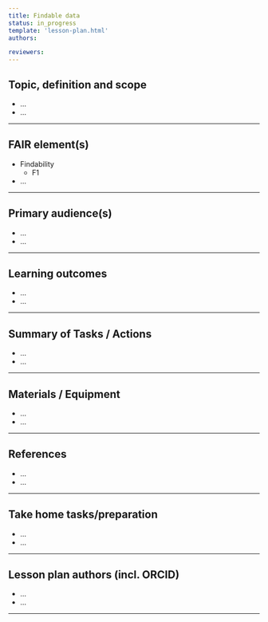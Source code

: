 ```yaml
---
title: Findable data
status: in_progress
template: 'lesson-plan.html'
authors:

reviewers:
--- 
```


## Topic, definition and scope

* …
* …

---

## FAIR element(s)

* Findability
    * F1
* …

---

## Primary audience(s)

* …
* …

---

## Learning outcomes

* …
* …

---

## Summary of Tasks / Actions

* …
* …

---

## Materials / Equipment

* …
* …

---

## References

*  …
* …

---

## Take home tasks/preparation

* …
* …

---

## Lesson plan authors (incl. ORCID)

* …
* …

---
